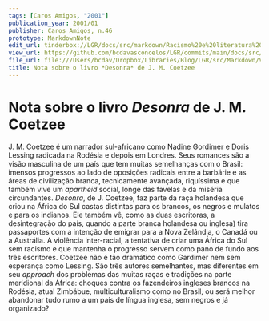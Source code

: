 ```yaml
---
tags: [Caros Amigos, "2001"]
publication_year: 2001/01
publisher: Caros Amigos, n.46
prototype: MarkdownNote
edit_url: tinderbox://LGR/docs/src/markdown/Racismo%20e%20literatura%20negra/Literatura%20Africana?view=outline+select=1658628311
view_url: https://github.com/bcdavasconcelos/LGR/commits/main/docs/src/markdown/racismo-e-literatura-negra/literatura-africana/nota-sobre-o-livro-desonra-de-j-m-coetzee.md
file_url: file:///Users/bcdav/Dropbox/Libraries/Blog/LGR/src/Markdown/Vol%201/Literatura%20Africana/Nota%20sobre%20o%20livro%20*Desonra*%20de%20J.%20M.%20Coetzee.md
title: Nota sobre o livro *Desonra* de J. M. Coetzee
---
```


# Nota sobre o livro *Desonra* de J. M. Coetzee

J. M. Coetzee é um narrador sul-africano como Nadine Gordimer e Doris Lessing radicada na Rodésia e depois em Londres. Seus romances são a visão masculina de um país que tem muitas semelhanças com o Brasil: imensos progressos ao lado de oposições radicais entre a barbárie e as áreas de civilização branca, tecnicamente avançada, riquíssima e que também vive um *apartheid* social, longe das favelas e da miséria circundantes. *Desonra*, de J. Coetzee, faz parte da raça holandesa que criou na África do Sul castas distintas para os brancos, os negros e mulatos e para os indianos. Ele também vê, como as duas escritoras, a desintegração do país, quando a parte branca holandesa ou inglesa) tira passaportes com a intenção de emigrar para a Nova Zelândia, o Canadá ou a Austrália. A violência inter-racial, a tentativa de criar uma África do Sul sem racismo e que mantenha o progresso servem como pano de fundo aos três escritores. Coetzee não é tão dramático como Gardimer nem sem esperança como Lessing. São três autores semelhantes, mas diferentes em seu *approach* dos problemas das muitas raças e tradições na parte meridional da África: choques contra os fazendeiros ingleses brancos na Rodésia, atual Zimbábue, multiculturalismo como no Brasil, ou será melhor abandonar tudo rumo a um país de língua inglesa, sem negros e já organizado?


